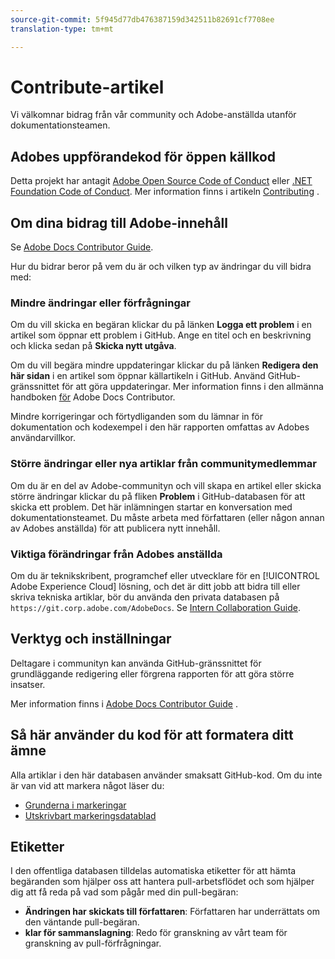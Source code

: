 ```yaml
---
source-git-commit: 5f945d77db476387159d342511b82691cf7708ee
translation-type: tm+mt

---
```

# Contribute-artikel

Vi välkomnar bidrag från vår community och Adobe-anställda utanför dokumentationsteamen.

## Adobes uppförandekod för öppen källkod

Detta projekt har antagit [Adobe Open Source Code of Conduct](code-of-conduct.md) eller [.NET Foundation Code of Conduct](https://dotnetfoundation.org/code-of-conduct). Mer information finns i artikeln [Contributing](contributing.md) .

## Om dina bidrag till Adobe-innehåll

Se [Adobe Docs Contributor Guide](https://docs.adobe.com/help/en/contributor/contributor-guide/introduction.html).

Hur du bidrar beror på vem du är och vilken typ av ändringar du vill bidra med:

### Mindre ändringar eller förfrågningar

Om du vill skicka en begäran klickar du på länken **Logga ett problem** i en artikel som öppnar ett problem i GitHub. Ange en titel och en beskrivning och klicka sedan på **Skicka nytt utgåva**.

Om du vill begära mindre uppdateringar klickar du på länken **Redigera den här sidan** i en artikel som öppnar källartikeln i GitHub. Använd GitHub-gränssnittet för att göra uppdateringar. Mer information finns i den allmänna handboken [för](https://docs.adobe.com/help/en/contributor/contributor-guide/introduction.html) Adobe Docs Contributor.

Mindre korrigeringar och förtydliganden som du lämnar in för dokumentation och kodexempel i den här rapporten omfattas av Adobes användarvillkor.

### Större ändringar eller nya artiklar från communitymedlemmar

Om du är en del av Adobe-communityn och vill skapa en artikel eller skicka större ändringar klickar du på fliken **Problem** i GitHub-databasen för att skicka ett problem. Det här inlämningen startar en konversation med dokumentationsteamet. Du måste arbeta med författaren (eller någon annan av Adobes anställda) för att publicera nytt innehåll.

<!--
If you submit a pull request with significant changes to documentation and code examples, you'll see a message in the pull request asking you to submit an online contribution license agreement (CLA). You must complete the online form before we can review your pull request.
-->

### Viktiga förändringar från Adobes anställda

Om du är teknikskribent, programchef eller utvecklare för en [!UICONTROL Adobe Experience Cloud] lösning, och det är ditt jobb att bidra till eller skriva tekniska artiklar, bör du använda den privata databasen på `https://git.corp.adobe.com/AdobeDocs`. Se [Intern Collaboration Guide](https://docs.adobe.com/content/help/en/collaborative-doc-instructions/collaboration-guide/home.html).

<!--Employees from other parts of the Adobe world should use the public repo for minor updates.-->

## Verktyg och inställningar

Deltagare i communityn kan använda GitHub-gränssnittet för grundläggande redigering eller förgrena rapporten för att göra större insatser.

Mer information finns i [Adobe Docs Contributor Guide](https://docs.adobe.com/help/en/contributor/contributor-guide/introduction.html) .

## Så här använder du kod för att formatera ditt ämne

Alla artiklar i den här databasen använder smaksatt GitHub-kod. Om du inte är van vid att markera något läser du:

* [Grunderna i markeringar](https://help.github.com/articles/getting-started-with-writing-and-formatting-on-github/)
* [Utskrivbart markeringsdatablad](https://guides.github.com/pdfs/markdown-cheatsheet-online.pdf)

## Etiketter

I den offentliga databasen tilldelas automatiska etiketter för att hämta begäranden som hjälper oss att hantera pull-arbetsflödet och som hjälper dig att få reda på vad som pågår med din pull-begäran:

* **Ändringen har skickats till författaren**: Författaren har underrättats om den väntande pull-begäran.
* **klar för sammanslagning**: Redo för granskning av vårt team för granskning av pull-förfrågningar.
